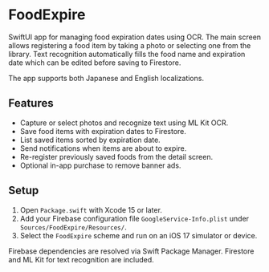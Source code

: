 # FoodExpire

SwiftUI app for managing food expiration dates using OCR.
The main screen allows registering a food item by taking a photo or selecting
one from the library. Text recognition automatically fills the food name and
expiration date which can be edited before saving to Firestore.

The app supports both Japanese and English localizations.

## Features
- Capture or select photos and recognize text using ML Kit OCR.
- Save food items with expiration dates to Firestore.
- List saved items sorted by expiration date.
- Send notifications when items are about to expire.
- Re-register previously saved foods from the detail screen.
- Optional in-app purchase to remove banner ads.

## Setup
1. Open `Package.swift` with Xcode 15 or later.
2. Add your Firebase configuration file `GoogleService-Info.plist` under `Sources/FoodExpire/Resources/`.
3. Select the `FoodExpire` scheme and run on an iOS 17 simulator or device.

Firebase dependencies are resolved via Swift Package Manager. Firestore and ML Kit for text recognition are included.
